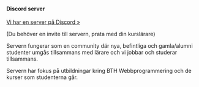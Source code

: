 #### Discord server

[Vi har en server på Discord »](https://discord.com/channels/118332969004957705/694119633069801482)

(Du behöver en invite till servern, prata med din kurslärare)

Servern fungerar som en community där nya, befintliga och gamla/alumni studenter umgås tillsammans med lärare och vi jobbar och studerar tillsammans.

Servern har fokus på utbildningar kring BTH Webbprogrammering och de kurser som studenterna går.
